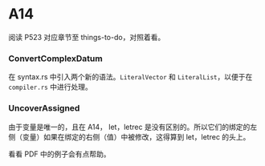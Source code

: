 # A14

阅读 P523 对应章节至  things-to-do，对照着看。

### ConvertComplexDatum

在 syntax.rs 中引入两个新的语法。`LiteralVector` 和 `LiteralList`，以便于在 `compiler.rs` 中进行处理。


### UncoverAssigned

由于变量是唯一的，且在 A14， let，letrec 是没有区别的。所以它们的绑定的左侧（变量）如果在绑定的右侧（值）中被修改，这得算到 let，letrec 的头上。

看看 PDF 中的例子会有点帮助。